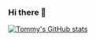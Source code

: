### Hi there 👋

[![Tommy's GitHub stats](https://github-readme-stats.vercel.app/api?username=tlongle&show_icons=true&theme=cobalt)](https://github.com/anuraghazra/github-readme-stats)

<!--
**tlongle/tlongle** is a ✨ _special_ ✨ repository because its `README.md` (this file) appears on your GitHub profile.

Here are some ideas to get you started:

- 🔭 I’m currently working on ...
- 🌱 I’m currently learning ...
- 👯 I’m looking to collaborate on ...
- 🤔 I’m looking for help with ...
- 💬 Ask me about ...
- 📫 How to reach me: ...
- 😄 Pronouns: ...
- ⚡ Fun fact: ...
-->
